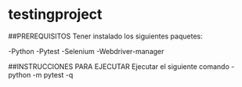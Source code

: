 # testingproject

##PREREQUISITOS
Tener instalado los siguientes paquetes:

-Python
-Pytest
-Selenium
-Webdriver-manager

##INSTRUCCIONES PARA EJECUTAR
Ejecutar el siguiente comando
-python -m pytest -q
